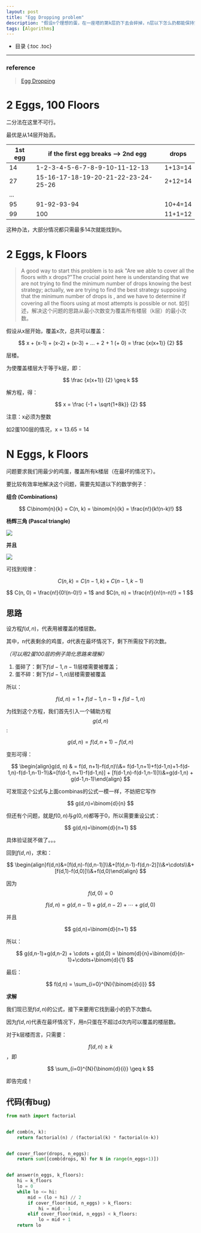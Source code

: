 ```yaml
---
layout: post
title: "Egg Dropping problem"
description: "假设n个理想的蛋，在一座塔的第k层扔下去会碎掉，n层以下怎么扔都能保持完好状态。怎样用有限的蛋，尽可能快地找出楼层k."
tags: [Algorithms]
---
```


* 目录
{:toc .toc}
---

### reference
> [Egg Dropping](https://brilliant.org/wiki/egg-dropping/#see-also)

# 2 Eggs, 100 Floors
二分法在这里不可行。

最优是从14层开始丢。

| 1st egg | if the first egg breaks --> 2nd egg | drops   |
| ------- | ----------------------------------- | ------- |
| 14      | 1-2-3-4-5-6-7-8-9-10-11-12-13       | 1+13=14 |
| 27      | 15-16-17-18-19-20-21-22-23-24-25-26 | 2+12=14 |
| ...     |                                     |         |
| 95      | 91-92-93-94                         | 10+4=14 |
| 99      | 100                                 | 11+1=12 |

这种办法，大部分情况都只需最多14次就能找到n。

# 2 Eggs, k Floors

> A good way to start this problem is to ask "Are we able to cover all the floors with  x drops?"The crucial point here is understanding that we are not trying to find the minimum number of drops knowing the best strategy; actually, we are trying to find the best strategy supposing that the minimum number of drops is , and we have to determine if covering all the floors using at most  attempts is possible or not.
> 如引述，解决这个问题的思路从最小次数变为覆盖所有楼层（k层）的最小次数。

假设从x层开始，覆盖x次，总共可以覆盖：

$$ x + (x-1)  + (x-2) + (x-3) + ... + 2 + 1 (+ 0) = \frac {x(x+1)} {2} $$

层楼。

为使覆盖楼层大于等于k层，即：

$$ \frac {x(x+1)} {2} \geq k $$

解方程，得：

$$ x = \frac {-1 + \sqrt{1+8k}} {2} $$

注意：x必须为整数

如2蛋100层的情况，x = 13.65 = 14

# N Eggs, k Floors

问题要求我们用最少的鸡蛋，覆盖所有k楼层（在最坏的情况下）。

要比较有效率地解决这个问题，需要先知道以下的数学例子：

**组合 (Combinations)**

$$ C\binom{n}{k} = C(n, k) = \binom{n}{k} = \frac{n!}{k!(n-k)!} $$

**杨辉三角 (Pascal triangle)**

![](https://ds055uzetaobb.cloudfront.net/image_optimizer/78406ed1c4b37b62d760853d723b91a300f2ce62.png)

**并且**

![](https://ds055uzetaobb.cloudfront.net/image_optimizer/a837ebdd3d308279fbe02ff8b99355b7692a387e.png)

可找到规律：

$$ C(n, k) = C(n-1, k) + C(n-1, k-1) $$

$$ C(n, 0) = \frac{n!}{0!(n-0)!} = 1$  and  $C(n, n) = \frac{n!}{n!(n-n)!} = 1 $$

## 思路

设方程$f(d, n)$，代表用被覆盖的楼层数。

其中，n代表剩余的鸡蛋，d代表在最坏情况下，剩下所需投下的次数。

*（可以用2蛋100层的例子简化思路来理解）*

1. 蛋碎了：剩下$f(d-1, n-1)$层楼需要被覆盖；
2. 蛋不碎：剩下$f(d-1, n)$层楼需要被覆盖

所以：

$$ f(d, n) = 1 + f(d-1, n-1) + f(d-1, n) $$

为找到这个方程，我们首先引入一个辅助方程$$ g(d, n) $$:

$$ g(d, n) = f(d, n+1) - f(d, n) $$

变形可得：

$$
\begin{align}g(d, n) & = f(d, n+1)-f(d,n)\\&= f(d-1,n+1)+f(d-1,n)+1-f(d-1,n)-f(d-1,n-1)-1\\&=[f(d-1, n+1)-f(d-1,n)] + [f(d-1,n)-f(d-1,n-1)]\\&=g(d-1,n) + g(d-1,n-1)\end{align}
$$

可发现这个公式与上面combinas的公式一模一样，不妨把它写作

$$ g(d,n)=\binom{d}{n} $$

但还有个问题，就是$f(0,n)$与$g(0,n)$都等于0，所以需要重设公式：

$$ g(d,n)=\binom{d}{n+1} $$

具体验证就不做了。。。

回到$f(d,n)$，求和：

$$
\begin{align}f(d,n)&=[f(d,n)-f(d,n-1)]\\&+[f(d,n-1)-f(d,n-2)]\\&+\cdots\\&+[f(d,1)-f(d,0)]\\&+f(d,0)\end{align}
$$

因为$$ f(d,0)=0 $$

$$ f(d,n) =g(d,n-1)+g(d,n-2) + \cdots + g(d,0) $$

并且

$$ g(d,n)=\binom{d}{n+1} $$

所以：

$$ g(d,n-1)+g(d,n-2) + \cdots + g(d,0) = \binom{d}{n}+\binom{d}{n-1}+\cdots+\binom{d}{1} $$

最后：

$$ f(d,n) = \sum_{i=0}^{N}{\binom{d}{i}} $$

**求解**

我们现已至$f(d,n)$的公式，接下来要用它找到最小的扔下次数d。

因为$f(d,n)$代表在最坏情况下，用n只蛋在不超过d次内可以覆盖的楼层数。

对于k层楼而言，只需要：

$$ f(d,n)\geq k $$，即

$$ \sum_{i=0}^{N}{\binom{d}{i}} \geq k $$

即告完成！

## 代码(有bug)

```python
from math import factorial


def comb(n, k):
    return factorial(n) / (factorial(k) * factorial(n-k))


def cover_floor(drops, n_eggs):
    return sum([comb(drops, N) for N in range(n_eggs+1)])


def answer(n_eggs, k_floors):
    hi = k_floors
    lo = 0
    while lo <= hi:
        mid = (lo + hi) // 2
        if cover_floor(mid, n_eggs) > k_floors:
            hi = mid - 1
        elif cover_floor(mid, n_eggs) < k_floors:
            lo = mid + 1
    return lo
```

